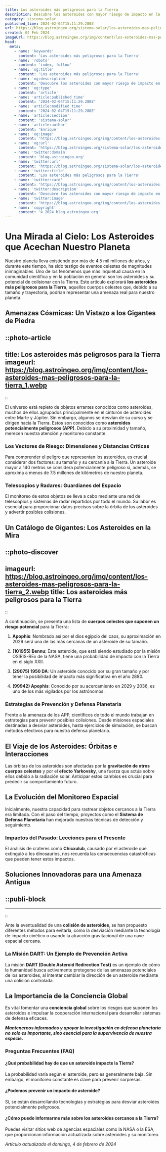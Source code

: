 ```yaml
---
title: Los asteroides más peligrosos para la Tierra
description: Descubre los asteroides con mayor riesgo de impacto en la Tierra. Información precisa para entender y prevenir posibles amenazas cósmicas.
category: sistema-solar
published_time: 2024-02-04T15:11:29.280Z
url: https://blog.astroingeo.org/sistema-solar/los-asteroides-mas-peligrosos-para-la-tierra
created: 04 Feb 2024
imageUrl: https://blog.astroingeo.org/img/content/los-asteroides-mas-peligrosos-para-la-tierra_1.webp
head:
  meta:
    - name: 'keywords'
      content: 'Los asteroides más peligrosos para la Tierra'
    - name: 'robots'
      content: 'index, follow'
    - name: 'og:title'
      content: 'Los asteroides más peligrosos para la Tierra'
    - name: 'og:description'
      content: 'Descubre los asteroides con mayor riesgo de impacto en la Tierra. Información precisa para entender y prevenir posibles amenazas cósmicas.'
    - name: 'og:type'
      content: 'article'
    - name: 'article:published_time'
      content: '2024-02-04T15:11:29.280Z'
    - name: 'article:modified_time'
      content: '2024-02-04T15:11:29.280Z'
    - name: 'article:section'
      content: 'sistema-solar'
    - name: 'article:author'
      content: 'Enrique'
    - name: 'og:image'
      content: 'https://blog.astroingeo.org/img/content/los-asteroides-mas-peligrosos-para-la-tierra_1.webp'
    - name: 'og:url'
      content: 'https://blog.astroingeo.org/sistema-solar/los-asteroides-mas-peligrosos-para-la-tierra'
    - name: 'twitter:domain'
      content: 'blog.astroingeo.org'
    - name: 'twitter:url'
      content: 'https://blog.astroingeo.org/sistema-solar/los-asteroides-mas-peligrosos-para-la-tierra'
    - name: 'twitter:title'
      content: 'Los asteroides más peligrosos para la Tierra'
    - name: 'twitter:card'
      content: 'https://blog.astroingeo.org/img/content/los-asteroides-mas-peligrosos-para-la-tierra_1.webp'
    - name: 'twitter:description'
      content: 'Descubre los asteroides con mayor riesgo de impacto en la Tierra. Información precisa para entender y prevenir posibles amenazas cósmicas.'
    - name: 'twitter:image'
      content: 'https://blog.astroingeo.org/img/content/los-asteroides-mas-peligrosos-para-la-tierra_1.webp'
    - name: 'copyright'
      content: '© 2024 blog.astroingeo.org'
---
```

# Una Mirada al Cielo: Los Asteroides que Acechan Nuestro Planeta

Nuestro planeta lleva existiendo por más de 4.5 mil millones de años, y durante este tiempo, ha sido testigo de eventos celestes de magnitudes inimaginables. Uno de los fenómenos que más inquietud causa en la comunidad científica y en la población en general son los asteroides y su potencial de colisionar con la Tierra. Este artículo explorará **los asteroides más peligrosos para la Tierra**, aquellos cuerpos celestes que, debido a su tamaño y trayectoria, podrían representar una amenaza real para nuestro planeta.

## Amenazas Cósmicas: Un Vistazo a los Gigantes de Piedra


::photo-article
---
title: Los asteroides más peligrosos para la Tierra
imageurl: https://blog.astroingeo.org/img/content/los-asteroides-mas-peligrosos-para-la-tierra_1.webp
---
::



El universo está repleto de objetos errantes conocidos como asteroides, muchos de ellos agrupados principalmente en el cinturón de asteroides entre Marte y Júpiter. Sin embargo, algunos se desvían de su curso y se dirigen hacia la Tierra. Estos son conocidos como **asteroides potencialmente peligrosos (APP)**. Debido a su proximidad y tamaño, merecen nuestra atención y monitoreo constante.

### Los Vectores de Riesgo: Dimensiones y Distancias Críticas

Para comprender el peligro que representan los asteroides, es crucial considerar dos factores: su tamaño y su cercanía a la Tierra. Un asteroide mayor a 140 metros se considera potencialmente peligroso si, además, se aproxima a menos de 7.5 millones de kilómetros de nuestro planeta.

### Telescopios y Radares: Guardianes del Espacio

El monitoreo de estos objetos se lleva a cabo mediante una red de telescopios y sistemas de radar repartidos por todo el mundo. Su labor es esencial para proporcionar datos precisos sobre la órbita de los asteroides y advertir posibles colisiones.

## Un Catálogo de Gigantes: Los Asteroides en la Mira


::photo-discover
---
imageurl: https://blog.astroingeo.org/img/content/los-asteroides-mas-peligrosos-para-la-tierra_2.webp
title: Los asteroides más peligrosos para la Tierra
---
::



A continuación, se presenta una lista de **cuerpos celestes que suponen un riesgo potencial** para la Tierra:

1. **Apophis**: Nombrado así por el dios egipcio del caos, su aproximación en 2029 será una de las más cercanas de un asteroide de su tamaño.
   
2. **(101955) Bennu**: Este asteroide, que está siendo estudiado por la misión OSIRIS-REx de la NASA, tiene una probabilidad de impacto con la Tierra en el siglo XXII.
   
3. **(29075) 1950 DA**: Un asteroide conocido por su gran tamaño y por tener la posibilidad de impacto más significativa en el año 2880.

4. **(99942) Apophis**: Conocido por su acercamiento en 2029 y 2036, es uno de los más vigilados por los astrónomos.

### Estrategias de Prevención y Defensa Planetaria

Frente a la amenaza de los APP, científicos de todo el mundo trabajan en estrategias para prevenir posibles colisiones. Desde misiones espaciales destinadas a desviar asteroides, hasta ejercicios de simulación, se buscan métodos efectivos para nuestra defensa planetaria.

## El Viaje de los Asteroides: Órbitas e Interacciones

Las órbitas de los asteroides son afectadas por la **gravitación de otros cuerpos celestes** y por el **efecto Yarkovsky**, una fuerza que actúa sobre ellos debido a la radiación solar. Anticipar estos cambios es crucial para predecir su comportamiento futuro.

## La Evolución del Monitoreo Espacial

Inicialmente, nuestra capacidad para rastrear objetos cercanos a la Tierra era limitada. Con el paso del tiempo, proyectos como el **Sistema de Defensa Planetaria** han mejorado nuestras técnicas de detección y seguimiento.

### Impactos del Pasado: Lecciones para el Presente

El análisis de crateres como **Chicxulub**, causado por el asteroide que extinguió a los dinosaurios, nos recuerda las consecuencias catastróficas que pueden tener estos impactos.

## Soluciones Innovadoras para una Amenaza Antigua


  ::publi-block
  ---
  ---
  ::
  
  

Ante la eventualidad de una **colisión de asteroides**, se han propuesto diferentes métodos para evitarla, como la desviación mediante la tecnología de impacto cinético o usando la atracción gravitacional de una nave espacial cercana.

### La Misión DART: Un Ejemplo de Prevención Activa

La misión **DART (Double Asteroid Redirection Test)** es un ejemplo de cómo la humanidad busca activamente protegerse de las amenazas potenciales de los asteroides, al intentar cambiar la dirección de un asteroide mediante una colisión controlada.

## La Importancia de la Conciencia Global

Es vital fomentar una **conciencia global** sobre los riesgos que suponen los asteroides e impulsar la cooperación internacional para desarrollar sistemas de defensa eficaces.

**_Mantenernos informados y apoyar la investigación en defensa planetaria no solo es importante, sino esencial para la supervivencia de nuestra especie._**

### Preguntas Frecuentes (FAQ)

#### ¿Qué probabilidad hay de que un asteroide impacte la Tierra?

La probabilidad varía según el asteroide, pero es generalmente baja. Sin embargo, el monitoreo constante es clave para prevenir sorpresas.

#### ¿Podemos prevenir un impacto de asteroide?

Sí, se están desarrollando tecnologías y estrategias para desviar asteroides potencialmente peligrosos.

#### ¿Cómo puedo informarme más sobre los asteroides cercanos a la Tierra?

Puedes visitar sitios web de agencias espaciales como la NASA o la ESA, que proporcionan información actualizada sobre asteroides y su monitoreo.

_Artículo actualizado el domingo, 4 de febrero de 2024_